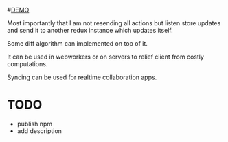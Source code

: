 #[DEMO](http://lapanoid.github.io/redux-remote)

Most importantly that I am not resending all actions but listen store updates and send it to another redux instance which updates itself. 

Some diff algorithm can implemented on top of it.

It can be used in webworkers or on servers to relief client from costly computations.

Syncing can be used for realtime collaboration apps.

# TODO
- publish npm 
- add description 
